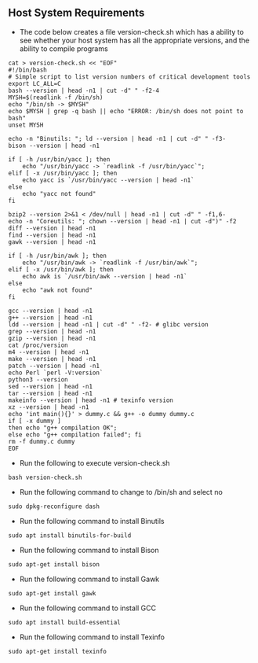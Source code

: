 ## Host System Requirements

* The code below creates a file version-check.sh which has a ability to see whether your host system has all the appropriate versions, and the ability to compile programs
```console
cat > version-check.sh << "EOF"
#!/bin/bash
# Simple script to list version numbers of critical development tools
export LC_ALL=C
bash --version | head -n1 | cut -d" " -f2-4
MYSH=$(readlink -f /bin/sh)
echo "/bin/sh -> $MYSH"
echo $MYSH | grep -q bash || echo "ERROR: /bin/sh does not point to bash"
unset MYSH

echo -n "Binutils: "; ld --version | head -n1 | cut -d" " -f3-
bison --version | head -n1

if [ -h /usr/bin/yacc ]; then
    echo "/usr/bin/yacc -> `readlink -f /usr/bin/yacc`";
elif [ -x /usr/bin/yacc ]; then
    echo yacc is `/usr/bin/yacc --version | head -n1`
else
    echo "yacc not found"
fi

bzip2 --version 2>&1 < /dev/null | head -n1 | cut -d" " -f1,6-
echo -n "Coreutils: "; chown --version | head -n1 | cut -d")" -f2
diff --version | head -n1
find --version | head -n1
gawk --version | head -n1

if [ -h /usr/bin/awk ]; then
    echo "/usr/bin/awk -> `readlink -f /usr/bin/awk`";
elif [ -x /usr/bin/awk ]; then
    echo awk is `/usr/bin/awk --version | head -n1`
else
    echo "awk not found"
fi

gcc --version | head -n1
g++ --version | head -n1
ldd --version | head -n1 | cut -d" " -f2- # glibc version
grep --version | head -n1
gzip --version | head -n1
cat /proc/version
m4 --version | head -n1
make --version | head -n1
patch --version | head -n1
echo Perl `perl -V:version`
python3 --version
sed --version | head -n1
tar --version | head -n1
makeinfo --version | head -n1 # texinfo version
xz --version | head -n1
echo 'int main(){}' > dummy.c && g++ -o dummy dummy.c
if [ -x dummy ]
then echo "g++ compilation OK";
else echo "g++ compilation failed"; fi
rm -f dummy.c dummy
EOF
```

* Run the following to execute version-check.sh
```console
bash version-check.sh
```

* Run the following command to change to /bin/sh and select no
```console
sudo dpkg-reconfigure dash
```

* Run the following command to install Binutils
```console
sudo apt install binutils-for-build
```

* Run the following command to install Bison
```console
sudo apt-get install bison
```

* Run the following command to install Gawk
```console
sudo apt-get install gawk
```

* Run the following command to install GCC
```console
sudo apt install build-essential
```

* Run the following command to install Texinfo
```console
sudo apt-get install texinfo
```